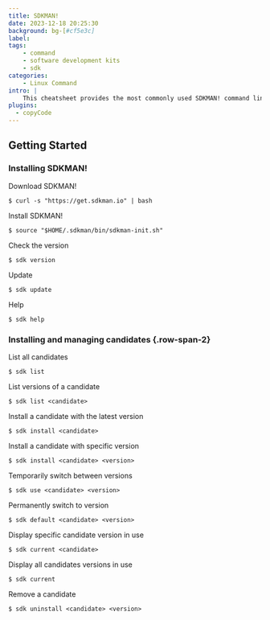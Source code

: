 ```yaml
---
title: SDKMAN!
date: 2023-12-18 20:25:30
background: bg-[#cf5e3c]
label: 
tags: 
    - command
    - software development kits
    - sdk
categories:
    - Linux Command
intro: |
    This cheatsheet provides the most commonly used SDKMAN! command line instructions
plugins:
  - copyCode
---
```


Getting Started
---------------

### Installing SDKMAN!
Download SDKMAN!
``` shell script
$ curl -s "https://get.sdkman.io" | bash
```

Install SDKMAN!
``` shell script
$ source "$HOME/.sdkman/bin/sdkman-init.sh"
```

Check the version
``` shell script
$ sdk version
```

Update
``` shell script
$ sdk update
```

Help
``` shell script
$ sdk help
```


### Installing and managing candidates {.row-span-2}
List all candidates
``` shell script
$ sdk list
```

List versions of a candidate
``` shell script
$ sdk list <candidate>
```

Install a candidate with the latest version
``` shell script
$ sdk install <candidate>
```

Install a candidate with specific version
``` shell script
$ sdk install <candidate> <version>
```

Temporarily switch between versions
``` shell script
$ sdk use <candidate> <version>
```

Permanently switch to version
``` shell script
$ sdk default <candidate> <version>
```

Display specific candidate version in use
``` shell script
$ sdk current <candidate>
```

Display all candidates versions in use
``` shell script
$ sdk current
```

Remove a candidate
``` shell script
$ sdk uninstall <candidate> <version>
```
